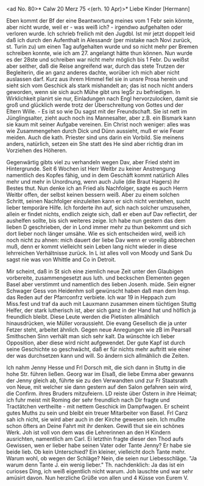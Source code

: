 <ad No. 80>* Calw 20 Merz 75
 <(erh. 10 Apr)>*
Liebe Kinder [Hermann]

Eben kommt der Bf der eine Beantwortung meines vom 1 Febr sein könnte, aber nicht wurde, weil er - was weiß ich? - irgendwo aufgehalten oder verloren wurde. Ich schrieb freilich mit den Jugdbl. Ist mir jetzt doppelt leid daß ich durch den Aufenthalt in Alessandr (per mistake nach Novi zurück, st. Turin zu) um einen Tag aufgehalten wurde und so nicht mehr per Bremen schreiben konnte, wie ich am 27. angelangt hätte thun können. Nun wurde es der 28ste und schreiben war nicht mehr möglich bis 1 Febr. Du weißst aber seither, daß die Reise angreifend war, durch das stete Trutzen der Begleiterin, die an ganz anderes dachte, worüber ich mich aber nicht auslassen darf. Kurz aus ihrem Himmel fiel sie in unsre Prosa herein und sieht sich vom Geschick als stark mishandelt an; das ist noch nicht anders geworden, wenn sie sich auch Mühe gibt uns legŠr zu befriedigen. In Wirklichkeit planirt sie nur, Einladungen nach Engl hervorzulocken, damit sie groß und glücklich werde trotz der Überschreitung von Gottes und der Eltern Wille. - Es ist so wie Du sagst mit der Freundschaft. Sie ist nett im Jünglingsalter, zieht auch noch ins Mannesalter, aber z.B. ein Bismark kann sie kaum mit seiner Aufgabe vereinen. Ein Christ noch weniger: alles was wie Zusammengehen durch Dick und Dünn aussieht, muß er wie Feuer meiden. Auch die kath. Priester sind uns darin ein Vorbild. Sie meinens anders, natürlich, setzen ein She statt des He sind aber richtig dran im Vorziehen des Höheren.

Gegenwärtig gibts viel zu verhandeln wegen Dav, aber Fried steht im Hintergrunde. Seit 6 Wochen ist Herr Weitbr zu keiner Anstrengung namentlich des Kopfes fähig, und in dem Geschäft kommt natürlich Alles mehr und mehr in Unordnung, wenn auch Julie (die Braut Hagers) ihr Bestes thut. Nun denke ich an Fried als Nachfolger, sagte es auch Herrn Weitbr offen, der selbst keinen bessern weiß. Aber zu einem solchen Schritt, seinen Nachfolger einzuleiten kann er sich nicht verstehen, sucht lieber temporäre Hilfe. Ich forderte ihn auf, sich nach solcher umzusehen, allein er findet nichts, endlich zeigte sich, daß er eben auf Dav reflectirt, der aushelfen sollte, bis sich weiteres zeige. Ich habe nun gestern das dem lieben D geschrieben, der in Lond immer mehr zu thun bekommt und sich dort lieber noch länger umsähe. Wie es sich entscheiden wird, weiß ich noch nicht zu ahnen: mich dauert der liebe Dav wenn er voreilig abbrechen muß, denn er kommt vielleicht sein Leben lang nicht wieder in diese lehrreichen Verhältnisse zurück. In L ist alles voll von Moody und Sank Du sagst nie was von Whittle and Co in Detroit.

Mir scheint, daß in St sich eine ziemlich neue Zeit unter den Glaubigen vorbereite, zusammengesetzt aus luth. und beckschen Elementen gegen Basel aber verstimmt und namentlich des lieben Josenh. müde. Sein eigner Schwager Gess von Heidenhm soll gewünscht haben daß man dem Insp. das Reden auf der Pfarrconfrz verbiete. Ich war 19 in Heppach zum Miss.fest und traf da auch mit Lauxmann zusammen einem tüchtigen Stuttg Helfer, der stark lutherisch ist, aber sich ganz in der Hand hat und höflich ja freundlich bleibt. Diese Leute werden die Pietisten allmählich hinausdrücken, wie Müller voraussieht. Die evang Gesellsch die ja unter Fetzer steht, arbeitet ähnlich. Gegen neue Anregungen wie zB im Pearsall Smithschen Sinn verhält man sich sehr kalt. Da wünschte ich lieber Opposition, aber diese wird nicht aufgewendet. Der gute Kapf ist durch seine Geschichte so geschwächt, daß er für nichts mehr auftritt wie einer der was durchsetzen kann und will. So ändern sich allmählich die Zeiten.

Ich nahm Jenny Hesse und Frl Dorsch mit, die sich dann in Stuttg in die hohe Str. führen ließen. Georg war im Elsaß, die liebe Emma aber gewanns der Jenny gleich ab, führte sie zu den Verwandten und zur Fr Staatsrath von Neue, mit welcher sie dann gestern auf den Salon gefahren sein wird, die Confirm. ihres Bruders mitzufeiern. LD reiste über Ostern in ihre Heimat; ich fuhr meist mit Roming der sehr freundlich nach Dir fragte und Tractätchen vertheilte - mit nettem Geschick im Dampfwagen. Er scheint gutes Muths zu sein und bleibt ein treuer Mitarbeiter von Basel. Frl Canz sah ich nicht, sie wird aber auch in der Kirche gewesen sein. Ich mußte schon öfters an Deine Fahrt mit ihr denken. Gewiß thut sie ein schönes Werk. Joh ist voll von dem was die Lehrerinnen an den H Kindern ausrichten, namentlich am Carl. Ei letzthin fragte dieser den Thod aufs Gewissen, wen er lieber habe seinen Vater oder Tante Jenny? Er habe sie beide lieb. Ob kein Unterschied? Ein kleiner, vielleicht doch Tante mehr. Warum wohl, ob wegen der Schläge? Nein, die seien nur Liebesschläge. "Ja warum denn Tante J. ein wenig lieber." Th. nachdenklich: Ja das ist ein curioses Ding, ich weiß eigentlich nicht warum. Joh lauschte und war sehr amüsirt davon. Nun herzliche Grüße von allen und 4 Küsse von
 Eurem V.
